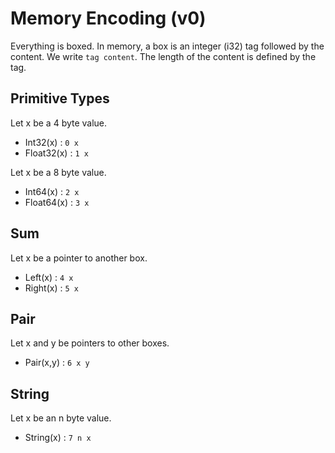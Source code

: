 # Memory Encoding (v0)

Everything is boxed. In memory, a box is an integer (i32) tag followed
by the content. We write `tag content`. The length of the content is
defined by the tag.

## Primitive Types

Let x be a 4 byte value.
- Int32(x) : `0 x`
- Float32(x) : `1 x`

Let x be a 8 byte value.
- Int64(x) : `2 x`
- Float64(x) : `3 x`

## Sum

Let x be a pointer to another box.
- Left(x) : `4 x`
- Right(x) : `5 x`

## Pair

Let x and y be pointers to other boxes.
- Pair(x,y) : `6 x y`

## String

Let x be an n byte value.
- String(x) : `7 n x`
